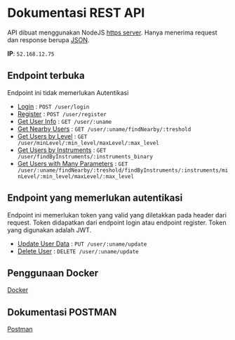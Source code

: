 # Dokumentasi REST API

API dibuat menggunakan NodeJS [https server](https://nodejs.org/api/https.html). Hanya menerima request dan response berupa [JSON](https://www.json.org/json-en.html). 

**IP**: `52.168.12.75`

## Endpoint terbuka

Endpoint ini tidak memerlukan Autentikasi

* [Login](free_for_all/login.md) : `POST /user/login`
* [Register](free_for_all/register.md) : `POST /user/register`
* [Get User Info](free_for_all/getById.md) : `GET /user/:uname`
* [Get Nearby Users](free_for_all/getNearby.md) : `GET /user/:uname/findNearby/:treshold`
* [Get Users by Level](free_for_all/getByLevel.md) : `GET /user/minLevel/:min_level/maxLevel/:max_level`
* [Get Users by Instruments](free_for_all/getByInstruments.md) : `GET /user/findByInstruments/:instruments_binary`
* [Get Users with Many Parameters](free_for_all/getWithManyParams.md) : `GET /user/:uname/findNearby/:treshold/findByInstruments/:instruments/minLevel/:min_level/maxLevel/:max_level`

## Endpoint yang memerlukan autentikasi

Endpoint ini memerlukan token yang valid yang diletakkan pada header dari request. Token didapatkan dari endpoint login atau endpoint register. Token yang digunakan adalah JWT.

* [Update User Data](user/patch.md) : `PUT /user/:uname/update`
* [Delete User](user/delete.md) : `DELETE /user/:uname/update`


## Penggunaan Docker

[Docker](./docker.md)

## Dokumentasi POSTMAN

[Postman](./B201Baktilab.postman_collection.json)
